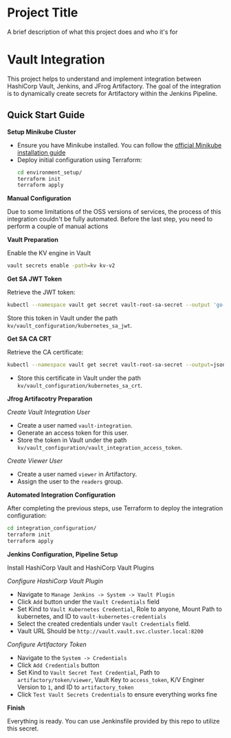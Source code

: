 
# Project Title

A brief description of what this project does and who it's for

# Vault Integration


This project helps to understand and implement integration between HashiCorp Vault, Jenkins, and JFrog Artifactory. The goal of the integration is to dynamically create secrets for Artifactory within the Jenkins Pipeline.

## Quick Start Guide

**Setup Minikube Cluster**
- Ensure you have Minikube installed. You can follow the [official Minikube installation guide](https://minikube.sigs.k8s.io/docs/start/?arch=%2Fmacos%2Farm64%2Fstable%2Fbinary+download)
- Deploy initial configuration using Terraform:
    ```sh
    cd environment_setup/
    terraform init
    terraform apply
    ```

**Manual Configuration**

Due to some limitations of the OSS versions of services, the process of this integration couldn't be fully automated. Before the last step, you need to perform a couple of manual actions

**Vault Preparation**

Enable the KV engine in Vault
```sh
vault secrets enable -path=kv kv-v2
````

**Get SA JWT Token**

Retrieve the JWT token:
```sh
kubectl --namespace vault get secret vault-root-sa-secret --output 'go-template={{ .data.token }}' | base64 --decode
```
Store this token in Vault under the path `kv/vault_configuration/kubernetes_sa_jwt`.

**Get SA CA CRT**

Retrieve the CA certificate:
```sh
kubectl --namespace vault get secret vault-root-sa-secret --output=jsonpath="{ .data['ca\.crt'] }" | base64 --decode
```
- Store this certificate in Vault under the path `kv/vault_configuration/kubernetes_sa_crt`.

**Jfrog Artifacotry Preparation**

*Create Vault Integration User*

- Create a user named `vault-integration`.
- Generate an access token for this user.
- Store the token in Vault under the path `kv/vault_configuration/vault_integration_access_token`.

*Create Viewer User*

- Create  a user named `viewer` in Artifactory.
- Assign the user to the `readers` group.

**Automated Integration Configuration**

After completing the previous steps, use Terraform to deploy the integration configuration:
```sh
cd integration_configuration/
terraform init
terraform apply
```

**Jenkins Configuration, Pipeline Setup**

Install HashiCorp Vault and HashiCorp Vault Plugins

*Configure HashiCorp Vault Plugin*

- Navigate to `Manage Jenkins -> System -> Vault Plugin`
- Click `Add` button under the `Vault Credentials` field
- Set Kind to `Vault Kubernetes Credential`, Role to anyone, Mount Path to kubernetes, and ID to `vault-kubernetes-credentials`
- Select the created credentials under `Vault Credentials` field.
- Vault URL Should be `http://vault.vault.svc.cluster.local:8200`

*Configure Artifactory Token*

- Navigate to the `System -> Credentials`
- Click `Add Credentials` button
- Set Kind to `Vault Secret Text Credential`, Path to `artifactory/token/viewer`, Vault Key to `access_token`, K/V Enginer Version to `1`, and ID to `artifactory_token`
- Click `Test Vault Secrets Credentials` to ensure everything works fine

**Finish**

Everything is ready. You can use Jenkinsfile provided by this repo to utilize this secret.
